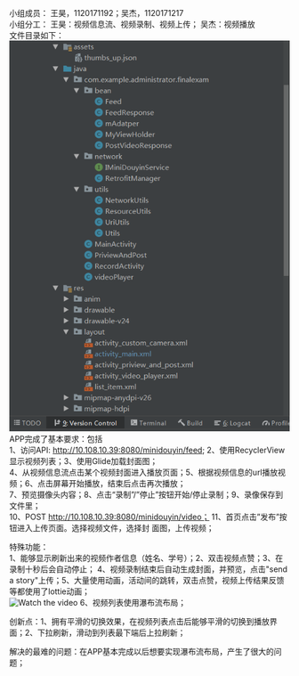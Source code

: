 小组成员：
王昊，1120171192；吴杰，1120171217  
小组分工：
王昊：视频信息流、视频录制、视频上传； 吴杰：视频播放  
文件目录如下：  
![Image text](https://github.com/jiecaojun/FinalExam/blob/master/%E6%96%87%E4%BB%B6%E7%9B%AE%E5%BD%95.png)  
APP完成了基本要求：包括  
1、访问API: http://10.108.10.39:8080/minidouyin/feed; 2、使用RecyclerView显示视频列表；3、使用Glide加载封面图；  
4、从视频信息流点击某个视频封面进入播放页面；5、根据视频信息的url播放视频；6、点击屏幕开始播放，结束后点击再次播放；    
7、预览摄像头内容；8、点击“录制”/”停止”按钮开始/停止录制；9、录像保存到文件里；  
10、POST http://10.108.10.39:8080/minidouyin/video； 11、首页点击”发布”按钮进入上传页面。选择视频文件，选择封
面图，上传视频；  
  
特殊功能：  
1、能够显示刷新出来的视频作者信息（姓名、学号）；2、双击视频点赞；3、在录制十秒后会自动停止；
4、视频录制结束后自动生成封面，并预览，点击"send a story"上传；5、大量使用动画，活动间的跳转，双击点赞，视频上传结果反馈等都使用了lottie动画；  
![Watch the video](https://github.com/jiecaojun/FinalExam/blob/master/doc/%E6%8F%90%E4%BA%A4%E6%88%90%E5%8A%9F.gif)
6、视频列表使用瀑布流布局；  
  
创新点：1、拥有平滑的切换效果，在视频列表点击后能够平滑的切换到播放界面；2、下拉刷新，滑动到列表最下端后上拉刷新；  

解决的最难的问题：在APP基本完成以后想要实现瀑布流布局，产生了很大的问题；  
